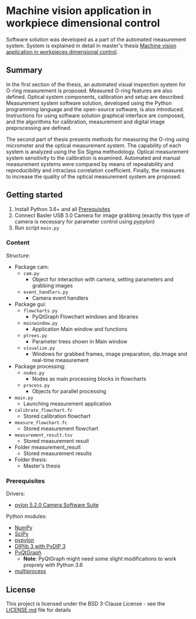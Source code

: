 # Machine vision application in workpiece dimensional control

Software solution was developed as a part of the automated measurement system. System is explained in detail in master's thesis [Machine vision application in workpieces dimensional control](thesis/Masters_thesis_Tomislav_Bazina_Full.pdf).

## Summary

In the first section of the thesis, an automated visual inspection system for O-ring measurement is proposed. Measured O-ring features are also defined. Optical system components, calibration and setup are described. Measurement system software solution, developed using the Python programming language and the open-source software, is also introduced. Instructions for using software solution graphical interface are composed, and the algorithms for calibration, measurement and digital image preprocessing are defined.

The second part of thesis presents methods for measuring the O-ring using micrometer and the optical measurement system. The capability of each system is analyzed using the Six Sigma methodology. Optical measurement system sensitivity to the calibration is examined. Automated and manual measurement systems were compared by means of repeatability and reproducibility and intraclass correlation coefficient. Finally, the measures to increase the quality of the optical measurement system are proposed.

## Getting started

1. Install Python 3.6+ and all [Prerequisites](#prerequisites)
1. Connect Basler USB 3.0 Camera for image grabbing (exactly this type of camera is necessary for parameter control using *pypylon*)
1. Run script `main.py`

### Content

Structure:
* Package cam:
  * `cam.py`
    * Object for interaction with camera, setting parameters and grabbing images
  * `event_handlers.py`
    * Camera event handlers
* Package gui:
  * `flowcharts.py`
    * PyQtGraph Flowchart windows and libraries
  * `mainwindow.py`
    * Application Main window and functions
  * `ptrees.py`
    * Parameter trees shown in Main window
  * `visualize.py`
    * Windows for grabbed frames, image preparation, dip.Image and real-time measurement
* Package processing:
  * `nodes.py`
    * Nodes as main processing blocks in flowcharts
  * `process.py`
    * Objects for parallel processing
* `main.py`
  * Launching measurement application
* `calibrate_flowchart.fc`
  * Stored calibration flowchart
* `measure_flowchart.fc`
  * Stored measurement flowchart
* `measurement_result.tsv`
  * Stored measurement result
* Folder measurement_result
  * Stored measurement results
* Folder thesis:
  * Master's thesis

### Prerequisites

Drivers:
* [pylon 5.2.0 Camera Software Suite](https://www.baslerweb.com/en/sales-support/downloads/software-downloads/pylon-5-2-0-linux-x86-64-bit-debian/)

Python modules:
* [NumPy](https://github.com/numpy/numpy)
* [SciPy](https://github.com/scipy/scipy)
* [pypylon](https://github.com/basler/pypylon)
* [DIPlib 3 with PyDIP 3](https://github.com/DIPlib/diplib)
* [PyQtGraph](https://github.com/pyqtgraph/pyqtgraph)
  * **Note**: PyQtGraph might need some slight modifications to work proprely with Python 3.6
* [multiprocess](https://github.com/uqfoundation/multiprocess)

## License

This project is licensed under the BSD 3-Clause License - see the [LICENSE.md](LICENSE.md) file for details
